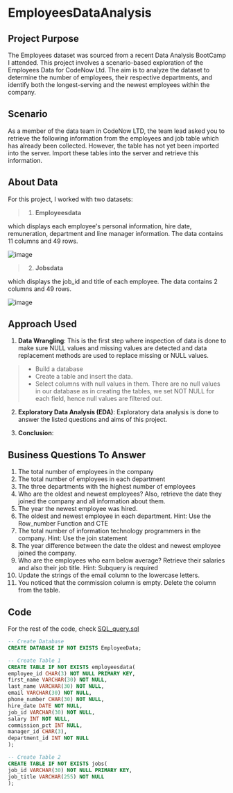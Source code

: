 # EmployeesDataAnalysis

## Project Purpose

The Employees dataset was sourced from a recent Data Analysis BootCamp I attended. This project involves a scenario-based exploration of the Employees Data for CodeNow Ltd. The aim is to analyze the dataset to determine the number of employees, their respective departments, and identify both the longest-serving and the newest employees within the company.

## Scenario

As a member of the data team in CodeNow LTD, the team lead asked you to retrieve the following information from the employees and job table which has already been collected. However, the table has not yet been imported into the server. Import these tables into the server and retrieve this information.


## About Data

For this project, I worked with two datasets:

> 1. **Employeesdata**

which displays each employee's personal information, hire date, remuneration, department and line manager information. The data contains 11 columns and 49 rows. 

![image](https://github.com/OlanikeCJ/EmployeesDataAnalysis/assets/171288792/0b4034dc-9d87-466c-bba9-0625d44d3499)

> 2. **Jobsdata**

which displays the job_id and title of each employee. The data contains 2 columns and 49 rows.

![image](https://github.com/OlanikeCJ/EmployeesDataAnalysis/assets/171288792/baa033a6-15d5-4c30-a96e-f9924b2c4eed)

## Approach Used

1. **Data Wrangling**: This is the first step where inspection of data is done to make sure NULL values and missing values are detected and data replacement methods are used to replace missing or NULL values.
> * Build a database
> * Create a table and insert the data.
> * Select columns with null values in them. There are no null values in our database as in creating the tables, we set NOT NULL for each field, hence null values are filtered out.

2. **Exploratory Data Analysis (EDA)**: Exploratory data analysis is done to answer the listed questions and aims of this project.

3. **Conclusion**:

## Business Questions To Answer

1. The total number of employees in the company
2. The total number of employees in each department
3. The three departments with the highest number of employees
4. Who are the oldest and newest employees? Also, retrieve the date they joined the company and all information about them.
5. The year the newest employee was hired.
6. The oldest and newest employee in each department. Hint: Use the Row_number Function and CTE
7. The total number of information technology programmers in the company. Hint: Use the join statement
8. The year difference between the date the oldest and newest employee joined the company.
9. Who are the employees who earn below average? Retrieve their salaries and also their job title. Hint: Subquery is required
10. Update the strings of the email column to the lowercase letters.
11. You noticed that the commission column is empty. Delete the column from the table.

## Code

For the rest of the code, check [SQL_query.sql](url)

```sql
-- Create Database
CREATE DATABASE IF NOT EXISTS EmployeeData;

-- Create Table 1
CREATE TABLE IF NOT EXISTS employeesdata(
employee_id CHAR(3) NOT NULL PRIMARY KEY,
first_name VARCHAR(30) NOT NULL,
last_name VARCHAR(30) NOT NULL,
email VARCHAR(30) NOT NULL,
phone_number CHAR(30) NOT NULL,
hire_date DATE NOT NULL,
job_id VARCHAR(30) NOT NULL,
salary INT NOT NULL,
commission_pct INT NULL,
manager_id CHAR(3),
department_id INT NOT NULL
);

-- Create Table 2
CREATE TABLE IF NOT EXISTS jobs(
job_id VARCHAR(30) NOT NULL PRIMARY KEY,
job_title VARCHAR(255) NOT NULL
);
```
    
